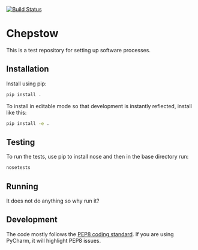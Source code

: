 [![Build Status](https://travis-ci.org/ACI-ESP/chepstow.svg?branch=dev)](https://travis-ci.org/ACI-ESP/chepstow)

Chepstow
=============
This is a test repository for setting up software processes.

Installation
----------------
Install using pip:
```bash
pip install .
```

To install in editable mode so that development is instantly reflected, install like this:
```bash
pip install -e .
```

Testing
-------------
To run the tests, use pip to install nose and then in the base directory run:

```bash
nosetests
```

Running
---------------
It does not do anything so why run it?

Development
-----------
The code mostly follows the [PEP8 coding standard](https://www.python.org/dev/peps/pep-0008/).
If you are using PyCharm, it will highlight PEP8 issues.